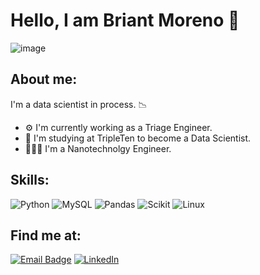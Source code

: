 # Hello, I am Briant Moreno 👋
![image](https://github.com/pmor-06/briantmoreno/blob/main/data_science_background.jpg)

## About me:
I'm a data scientist in process. 📉

- ⚙️ I'm currently working as a Triage Engineer.
- 🤖 I'm studying at TripleTen to become a Data Scientist.
- 👨🏽‍🔬 I'm a Nanotechnolgy Engineer.

## Skills:
![Python](https://img.shields.io/badge/Python-FB9925?style=for-the-badge&logo=python&logoColor=white&labelColor=101010)
![MySQL](https://img.shields.io/badge/MySQL-6FA8DC?style=for-the-badge&logo=mysql&logoColor=white&labelColor=101010)
![Pandas](https://img.shields.io/badge/Pandas-FFD966?style=for-the-badge&logo=pandas&logoColor=white&labelColor=101010)
![Scikit](https://img.shields.io/badge/SciKit-FA7E03?style=for-the-badge&logo=scikitlearn&logoColor=white&labelColor=101010)
![Linux](https://img.shields.io/badge/Linux-6FA8DC?style=for-the-badge&logo=linux&logoColor=white&labelColor=101010)

## Find me at:
[![Email Badge](https://img.shields.io/badge/Gmail-Contact_Me-green-red?style=flat-square&logo=gmail&logoColor=0973C4&labelColor=3A3B3C&color=62F1CD)](mailto:briantpmorenop@gmail.com)
[![LinkedIn](https://img.shields.io/badge/LinkedIn-Briant_Moreno-blue?style=flat-square&logo=linkedin&logoColor=0973C4&labelColor=3A3B3C&color=FFFFFF)](https://www.linkedin.com/in/briant-p-moreno-p)

